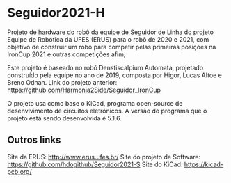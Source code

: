 # Seguidor2021-H

Projeto de hardware do robô da equipe de Seguidor de Linha do projeto Equipe de Robótica da UFES (ERUS) para o robô de 2020 e 2021, com objetivo de construir um robô para competir pelas primeiras posições na IronCup 2021 e outras competições afim;

Este projeto é baseado no robô Denstiscalpium Automata, projetado construído pela equipe no ano de 2019, composta por Higor, Lucas Altoe e Breno Odnan.
Link do projeto anterior: https://github.com/Harmonia2Side/Seguidor_IronCup

O projeto usa como base o KiCad, programa open-source de desenvlvimento de circuitos eletrônicos. A versão do programa que o projeto está sendo desenvolvida é 5.1.6.

## Outros links

Site da ERUS: http://www.erus.ufes.br/
Site do projeto de Software: https://github.com/hdogithub/Seguidor2021-S
Site do KiCad: https://kicad-pcb.org/
